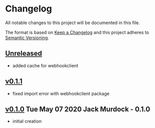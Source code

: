 # Changelog
All notable changes to this project will be documented in this file.

The format is based on [Keep a Changelog](http://keepachangelog.com/en/1.0.0/)
and this project adheres to [Semantic Versioning](http://semver.org/spec/v2.0.0.html).

## [Unreleased]
- added cache for webhookclient

## [v0.1.1]
- fixed import error with webhookclient package

## [v0.1.0] Tue May 07 2020 Jack Murdock - 0.1.0
- initial creation

[Unreleased]: https://github.com/Comcast/talaria/compare/v0.1.1...HEAD
[v0.1.1]: https://github.com/Comcast/talaria/compare/v0.1.0...v0.1.1
[v0.1.0]: https://github.com/Comcast/talaria/compare/v0.1.0...v0.1.0

